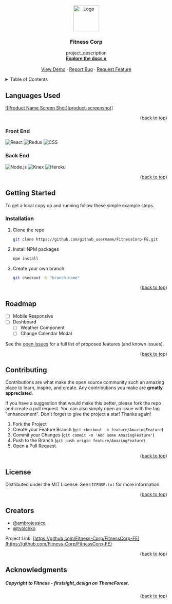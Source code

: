 <a name="readme-top"></a>



<!-- PROJECT LOGO -->
<br />
<div align="center">
  <a href="https://github.com/Fitness-Corp/FitnessCorp-FE">
    <img src="images/logo.png" alt="Logo" width="80" height="80">
  </a>

<h3 align="center">Fitness Corp</h3>

  <p align="center">
    project_description
    <br />
    <a href="https://github.com/Fitness-Corp/FitnessCorp-FE"><strong>Explore the docs »</strong></a>
    <br />
    <br />
    <a href="https://fitness-corp-fe.vercel.app/">View Demo</a>
    ·
    <a href="https://github.com/Fitness-Corp/FitnessCorp-FE/issues">Report Bug</a>
    ·
    <a href="https://github.com/Fitness-Corp/FitnessCorp-FE/issues">Request Feature</a>
  </p>
</div>



<!-- TABLE OF CONTENTS -->
<details>
  <summary>Table of Contents</summary>
  <ol>
    <li>
      <a href="#about-the-project">About The Project</a>
    </li>
    <li>
      <a href="#getting-started">Getting Started</a>
      <ul>
        <li><a href="#installation">Installation</a></li>
      </ul>
    </li>
    <li><a href="#roadmap">Roadmap</a></li>
    <li><a href="#contributing">Contributing</a></li>
    <li><a href="#license">License</a></li>
    <li><a href="#contact">Contact</a></li>
    <li><a href="#acknowledgments">Acknowledgments</a></li>
  </ol>
</details>



<!-- ABOUT THE PROJECT -->
## Languages Used 

[![Product Name Screen Shot][product-screenshot]](https://example.com)


<p align="right">(<a href="#readme-top">back to top</a>)</p>

### Front End
![React](https://img.shields.io/badge/-React-333333?style=flat&logo=react)
![Redux](https://img.shields.io/badge/-Redux-333333?style=flat&logo=redux)
![CSS](https://img.shields.io/badge/-CSS-333333?style=flat&logo=CSS3&logoColor=1572B6)

### Back End
![Node.js](https://img.shields.io/badge/-Node.js-333333?style=flat&logo=node.js)
![Knex](https://img.shields.io/badge/-Knex-333333?style=flat&logo=knex)
![Heroku](https://img.shields.io/badge/-Heroku-333333?style=flat&logo=heroku)

<p align="right">(<a href="#readme-top">back to top</a>)</p>



<!-- GETTING STARTED -->
## Getting Started

To get a local copy up and running follow these simple example steps.

### Installation

1. Clone the repo
   ```sh
   git clone https://github.com/github_username/FitnessCorp-FE.git
   ```
2. Install NPM packages
   ```sh
   npm install
   ```
3. Create your own branch
   ```sh
   git checkout -b "branch-name"
   ```

<p align="right">(<a href="#readme-top">back to top</a>)</p>


<!-- ROADMAP -->
## Roadmap

- [ ] Mobile Responsive
- [ ] Dashboard
    - [ ] Weather Component
    - [ ] Change Calendar Modal

See the [open issues](https://trello.com/invite/b/bbk7S0tR/ATTIbc35dfb56667d5bf5c655cde24314faf9EFCA905/gym-project) for a full list of proposed features (and known issues).

<p align="right">(<a href="#readme-top">back to top</a>)</p>



<!-- CONTRIBUTING -->
## Contributing

Contributions are what make the open source community such an amazing place to learn, inspire, and create. Any contributions you make are **greatly appreciated**.

If you have a suggestion that would make this better, please fork the repo and create a pull request. You can also simply open an issue with the tag "enhancement".
Don't forget to give the project a star! Thanks again!

1. Fork the Project
2. Create your Feature Branch (`git checkout -b feature/AmazingFeature`)
3. Commit your Changes (`git commit -m 'Add some AmazingFeature'`)
4. Push to the Branch (`git push origin feature/AmazingFeature`)
5. Open a Pull Request

<p align="right">(<a href="#readme-top">back to top</a>)</p>



<!-- LICENSE -->
## License

Distributed under the MIT License. See `LICENSE.txt` for more information.

<p align="right">(<a href="#readme-top">back to top</a>)</p>



<!-- CONTACT -->
## Creators

 - [@ambrojessica](https://twitter.com/ambrojessica)
 - [@tvolchko](https://github.com/tvolchko)


Project Link: [https://github.com/Fitness-Corp/FitnessCorp-FE](https://github.com/Fitness-Corp/FitnessCorp-FE)

<p align="right">(<a href="#readme-top">back to top</a>)</p>



<!-- ACKNOWLEDGMENTS -->
## Acknowledgments

##### Copyright to Fitness - firstsight_design on ThemeForest.


<p align="right">(<a href="#readme-top">back to top</a>)</p>

